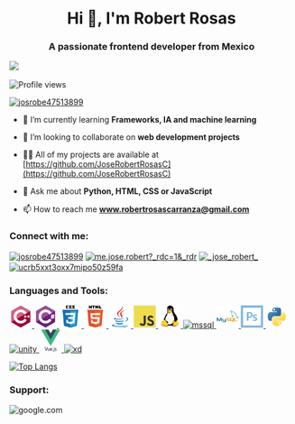 <h1 align="center">Hi 👋, I'm Robert Rosas</h1>
<h3 align="center">A passionate frontend developer from Mexico</h3>

![](https://media3.giphy.com/media/qgQUggAC3Pfv687qPC/giphy.gif?cid=790b761128e726b9e1e7e1844941a9133a29743f977375a7&rid=giphy.gif&ct=g)

![Profile views](https://gpvc.arturio.dev/JoseRobertRosasC)  

<p align="left"> <a href="https://twitter.com/josrobe47513899" target="blank"><img src="https://img.shields.io/twitter/follow/josrobe47513899?logo=twitter&style=for-the-badge" alt="josrobe47513899" /></a> </p>

- 🌱 I’m currently learning **Frameworks, IA and machine learning**

- 👯 I’m looking to collaborate on **web development projects**

- 👨‍💻 All of my projects are available at [https://github.com/JoseRobertRosasC](https://github.com/JoseRobertRosasC)

- 💬 Ask me about **Python, HTML, CSS or JavaScript**

- 📫 How to reach me **www.robertrosascarranza@gmail.com**

<h3 align="left">Connect with me:</h3>
<p align="left">
<a href="https://twitter.com/josrobe47513899" target="blank"><img align="center" src="https://raw.githubusercontent.com/rahuldkjain/github-profile-readme-generator/master/src/images/icons/Social/twitter.svg" alt="josrobe47513899" height="30" width="40" /></a>
<a href="https://fb.com/me.jose.robert?_rdc=1&_rdr" target="blank"><img align="center" src="https://raw.githubusercontent.com/rahuldkjain/github-profile-readme-generator/master/src/images/icons/Social/facebook.svg" alt="me.jose.robert?_rdc=1&_rdr" height="30" width="40" /></a>
<a href="https://instagram.com/_jose_robert_" target="blank"><img align="center" src="https://raw.githubusercontent.com/rahuldkjain/github-profile-readme-generator/master/src/images/icons/Social/instagram.svg" alt="_jose_robert_" height="30" width="40" /></a>
<a href="https://www.youtube.com/c/ucrb5xxt3oxx7mipo50z59fa" target="blank"><img align="center" src="https://raw.githubusercontent.com/rahuldkjain/github-profile-readme-generator/master/src/images/icons/Social/youtube.svg" alt="ucrb5xxt3oxx7mipo50z59fa" height="30" width="40" /></a>
</p>

<h3 align="left">Languages and Tools:</h3>
<p align="left"> <a href="https://www.w3schools.com/cpp/" target="_blank" rel="noreferrer"> <img src="https://raw.githubusercontent.com/devicons/devicon/master/icons/cplusplus/cplusplus-original.svg" alt="cplusplus" width="40" height="40"/> </a> <a href="https://www.w3schools.com/cs/" target="_blank" rel="noreferrer"> <img src="https://raw.githubusercontent.com/devicons/devicon/master/icons/csharp/csharp-original.svg" alt="csharp" width="40" height="40"/> </a> <a href="https://www.w3schools.com/css/" target="_blank" rel="noreferrer"> <img src="https://raw.githubusercontent.com/devicons/devicon/master/icons/css3/css3-original-wordmark.svg" alt="css3" width="40" height="40"/> </a> <a href="https://www.w3.org/html/" target="_blank" rel="noreferrer"> <img src="https://raw.githubusercontent.com/devicons/devicon/master/icons/html5/html5-original-wordmark.svg" alt="html5" width="40" height="40"/> </a> <a href="https://www.java.com" target="_blank" rel="noreferrer"> <img src="https://raw.githubusercontent.com/devicons/devicon/master/icons/java/java-original.svg" alt="java" width="40" height="40"/> </a> <a href="https://developer.mozilla.org/en-US/docs/Web/JavaScript" target="_blank" rel="noreferrer"> <img src="https://raw.githubusercontent.com/devicons/devicon/master/icons/javascript/javascript-original.svg" alt="javascript" width="40" height="40"/> </a> <a href="https://www.linux.org/" target="_blank" rel="noreferrer"> <img src="https://raw.githubusercontent.com/devicons/devicon/master/icons/linux/linux-original.svg" alt="linux" width="40" height="40"/> </a> <a href="https://www.microsoft.com/en-us/sql-server" target="_blank" rel="noreferrer"> <img src="https://www.svgrepo.com/show/303229/microsoft-sql-server-logo.svg" alt="mssql" width="40" height="40"/> </a> <a href="https://www.mysql.com/" target="_blank" rel="noreferrer"> <img src="https://raw.githubusercontent.com/devicons/devicon/master/icons/mysql/mysql-original-wordmark.svg" alt="mysql" width="40" height="40"/> </a> <a href="https://www.photoshop.com/en" target="_blank" rel="noreferrer"> <img src="https://raw.githubusercontent.com/devicons/devicon/master/icons/photoshop/photoshop-line.svg" alt="photoshop" width="40" height="40"/> </a> <a href="https://www.python.org" target="_blank" rel="noreferrer"> <img src="https://raw.githubusercontent.com/devicons/devicon/master/icons/python/python-original.svg" alt="python" width="40" height="40"/> </a> <a href="https://unity.com/" target="_blank" rel="noreferrer"> <img src="https://www.vectorlogo.zone/logos/unity3d/unity3d-icon.svg" alt="unity" width="40" height="40"/> </a> <a href="https://vuejs.org/" target="_blank" rel="noreferrer"> <img src="https://raw.githubusercontent.com/devicons/devicon/master/icons/vuejs/vuejs-original-wordmark.svg" alt="vuejs" width="40" height="40"/> </a> <a href="https://www.adobe.com/products/xd.html" target="_blank" rel="noreferrer"> <img src="https://cdn.worldvectorlogo.com/logos/adobe-xd.svg" alt="xd" width="40" height="40"/> </a> </p>

[![Top Langs](https://github-readme-stats.vercel.app/api/top-langs/?username=JoseRobertRosasC)](https://github.com/anuraghazra/github-readme-stats)

<h3 align="left">Support:</h3>
<p><a href="https://www.buymeacoffee.com/google.com"> <img align="left" src="https://cdn.buymeacoffee.com/buttons/v2/default-yellow.png" height="50" width="210" alt="google.com" /></a></p><br><br>
